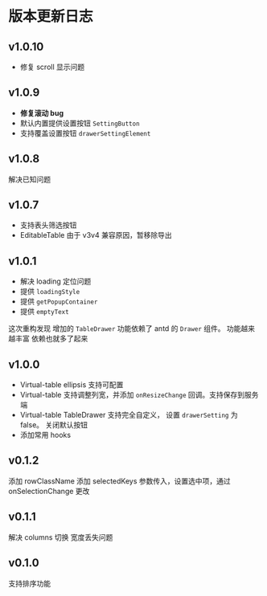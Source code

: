 # 版本更新日志

## v1.0.10

- 修复 scroll 显示问题

## v1.0.9

- **修复滚动 bug**
- 默认内置提供设置按钮 `SettingButton`
- 支持覆盖设置按钮 `drawerSettingElement`

## v1.0.8

解决已知问题

## v1.0.7

- 支持表头筛选按钮
- EditableTable 由于 v3v4 兼容原因，暂移除导出

## v1.0.1

- 解决 loading 定位问题
- 提供 `loadingStyle`
- 提供 `getPopupContainer`
- 提供 `emptyText`

这次重构发现 增加的 `TableDrawer` 功能依赖了 antd 的 `Drawer` 组件。
功能越来越丰富 依赖也就多了起来

## v1.0.0

- Virtual-table ellipsis 支持可配置
- Virtual-table 支持调整列宽，并添加 `onResizeChange` 回调。支持保存到服务端
- Virtual-table TableDrawer 支持完全自定义， 设置 `drawerSetting` 为 false。 关闭默认按钮
- 添加常用 hooks

## v0.1.2

添加 rowClassName
添加 selectedKeys 参数传入，设置选中项，通过 onSelectionChange 更改

## v0.1.1

解决 columns 切换 宽度丢失问题

## v0.1.0

支持排序功能
